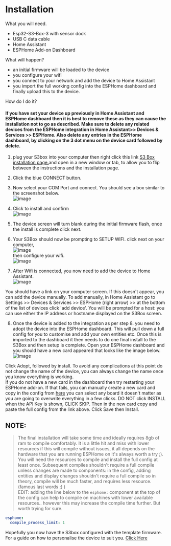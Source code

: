 # Installation
What you will need.
* Esp32-S3-Box-3 with sensor dock
* USB C data cable
* Home Assistant 
* ESPHome Add-on Dashboard
  
What will happen?
* an initial firmware will be loaded to the device
* you configure your wifi
* you connect to your network and add the device to Home Assistant
* you import the full working config into the ESPHome dashboard and finally upload this to the device.
  
How do I do it?
#### If you have set your device up previously in Home Assistant and ESPHome dashboard then it is best to remove these as they can cause the installation not to go as described. Make sure to delete any related devices from the ESPHome integration in Home Assistant>> Devices & Services >> ESPHome. Also delete any entries in the ESPHome dashboard, by clicking on the 3 dot menu on the device card followed by delete.

1. plug your S3box into your computer then right click this link <a href="https://support.bbdl.co.uk" target="_blank">S3 Box installation page.</a>and open in a new window or tab, to allow you to flip between the instructions and the installation page.
2. Click the blue CONNECT button.
3. Now select your COM Port and connect. You should see a box similar to the screenshot below.<br>
![image](https://github.com/BigBobbas/ESP32-S3-Box3-Custom-ESPHome/assets/150487209/a76dfaba-fe8b-4b92-9597-a51a4ee905be) <br>
4. Click to install and confirm<br>
![image](https://github.com/BigBobbas/ESP32-S3-Box3-Custom-ESPHome/assets/150487209/b6476825-46c7-4190-80ea-8ece0d6b5505) <br>
5. The device screen will turn blank during the initial firmware flash, once the install is complete click next.<br>
6. Your S3Box should now be prompting to SETUP WIFI. click next on your computer,<br>
![image](https://github.com/BigBobbas/ESP32-S3-Box3-Custom-ESPHome/assets/150487209/4805b9ac-e056-4c22-9028-7769d59162e7)<br>
then configure your wifi.<br>
![image](https://github.com/BigBobbas/ESP32-S3-Box3-Custom-ESPHome/assets/150487209/26df24c1-3a1e-468d-9f91-c909384bb7b8)<br>

7. After Wifi is connected, you now need to add the device to Home Assistant.<br>
![image](https://github.com/BigBobbas/ESP32-S3-Box3-Custom-ESPHome/assets/150487209/90870960-1475-438a-8433-3e390a21e7ac)<br>

You should have a link on your computer screen. If this doesn't appear, you can add the device manually. To add manually, in Home Assistant go to Settings >> Devices & Services >> ESPHome (right arrow) >> at the bottom of the list of devices click 'add device'. You will be prompted for a host: you can use either the IP address or hostname displayed on the S3Box screen.<br>

8. Once the device is added to the integration as per step 8. you need to adopt the device into the ESPHome dashboard. This will pull down a full config for you to customise and add your own entities etc. Once this is imported to the dashboard it then needs to do one final install to the S3Box and then setup is complete. Open your ESPHome dashboard and you should have a new card appeared that looks like the image below.<br>
![image](https://github.com/BigBobbas/ESP32-S3-Box3-Custom-ESPHome/assets/150487209/c7ae7cb1-f59d-4964-a971-edcd785051d9)<br>

Click Adopt, followed by install. To avoid any complications at this point do not change the name of the device, you can always change the name once you know everything is working.<br>If you do not have a new card in the dashboard then try restarting your ESPHome add-on. If that fails, you can manually create a new card and copy in the config from [here](<https://github.com/BigBobbas/ESP32-S3-Box3-Custom-ESPHome/blob/main/s3b.yaml>) you can select any board it doesn't matter as you are going to overwrite everything in a few clicks. DO NOT click INSTALL when the API Key is shown, CLICK SKIP. Then in the new card copy and paste the full config from the link above. Click Save then Install.
## NOTE:<br>
> The final installation will take some time and ideally requires 8gb of ram to compile comfortably. It is a little hit and miss with lower resources if this will compile without issues, it all depends on the hardware that you are running ESPHome on it's always worth a try ;). You will need the resources to compile and install the full config at least once. Subsequent compiles shouldn't require a full compile unless changes are made to components: in the config, adding entities and display changes shouldn't require a full compile so in theory, compile will be much faster, and requires less resource. (famous last words ;) ) <br>
EDIT:
> adding the line below to the `esphome:` component at the top of the config can help to compile on machines with lower available resources.. however this may increase the compile time further. But worth trying for sure.
```yaml
esphome:
  compile_process_limit: 1
```

Hopefully you now have the S3box configured with the template firmware. For a guide on how to personalise the device to suit you. [Click Here](<https://github.com/BigBobbas/ESP32-S3-Box3-Custom-ESPHome/blob/main/instructions/make%20it%20your%20own.md>)





















